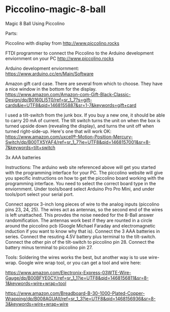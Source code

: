 # Piccolino-magic-8-ball
Magic 8 Ball Using Piccolino

Parts:

Piccolino with display from
http://www.piccolino.rocks

FTDI programmer to connect the Piccolino to the Arduino development enviornment on your PC
http://www.piccolino.rocks

Arduino development enviornment:
https://www.arduino.cc/en/Main/Software

Amazon gift card case. There are several from which to choose. They have a nice window in the bottom for the display.
https://www.amazon.com/Amazon-com-Gift-Black-Classic-Design/dp/B0160LI5T0/ref=sr_1_7?s=gift-cards&ie=UTF8&qid=1468155887&sr=1-7&keywords=gift+card

I used a tilt-switch from the junk box. If you buy a new one, it should be able to carry 20 mA of current. The tilt switch turns the unit on when the box is turned upside down (revealing the display), and turns the unit off when turned right-side-up. Here's one that will work OK:
https://www.amazon.com/uxcell®-Motion-Position-Mercury-Switch/dp/B00TX5YAF4/ref=sr_1_7?ie=UTF8&qid=1468157001&sr=8-7&keywords=tilt+switch

3x AAA batteries

Instructions:
The arduino web site referenced above will get you started with the programming interface for your PC. The piccolino website will give you specific instructions on how to get the piccolino board working with the programming interface. You need to select the correct board type in the enviornment. Under tools/board select Arduino Pro Pro Mini, and under tools/port select your serial port.

Connect approx 3-inch long pieces of wire to the analog inputs (piccolino pins 23, 24, 25). The wires act as antennas, so the second end of the wires is left unattached. This provdes the noise needed for the 8-Ball answer randomification. The antennas work best if they are rounted in a circle around the piccolino pcb (Google Michael Faraday and electromagnetic induction if you want to know why that is). Connect the 3 AAA batteries in series. Connect the resuting 4.5V battery plus terminal to the tilt-switch. Connect the other pin of the tilt-switch to piccolino pin 28. Connect the battery minus terminal to piccolino pin 27.

Tools:
Soldering the wires works the best, but another way is to use wire-wrap. Google wire wrap tool, or you can get a tool and wire here:

https://www.amazon.com/Electronix-Express-03WTE-Wire-Gauge/dp/B00BFYE0CY/ref=sr_1_1?ie=UTF8&qid=1468156811&sr=8-1&keywords=wire+wrap+tool

https://www.amazon.com/Breadboard-B-30-1000-Plated-Copper-Wrapping/dp/B008AGUAII/ref=sr_1_3?ie=UTF8&qid=1468156936&sr=8-3&keywords=wire+wrap+wire



